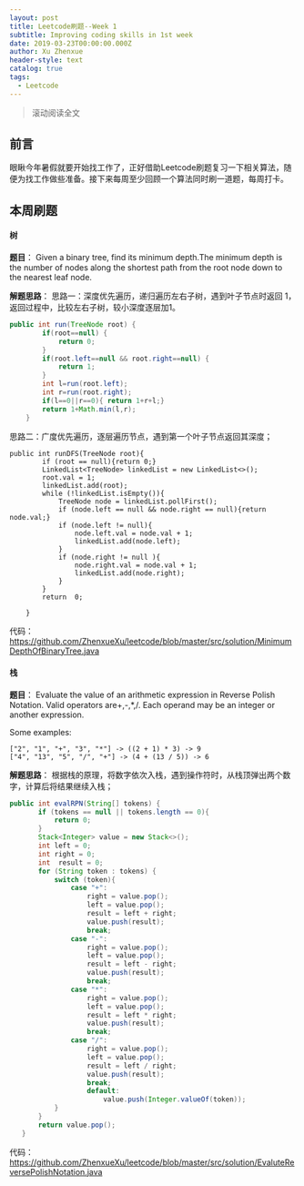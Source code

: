 ```yaml
---
layout: post
title: Leetcode刷题--Week 1
subtitle: Improving coding skills in 1st week
date: 2019-03-23T00:00:00.000Z
author: Xu Zhenxue
header-style: text
catalog: true
tags:
  - Leetcode
---
```

>滚动阅读全文
## 前言
眼瞅今年暑假就要开始找工作了，正好借助Leetcode刷题复习一下相关算法，随便为找工作做些准备。接下来每周至少回顾一个算法同时刷一道题，每周打卡。

## 本周刷题
#### 树
**题目**：
Given a binary tree, find its minimum depth.The minimum depth is the number of nodes along the shortest path from the root node down to the  nearest leaf node.

**解题思路**：
思路一：深度优先遍历，递归遍历左右子树，遇到叶子节点时返回 1，返回过程中，比较左右子树，较小深度逐层加1。

```java
public int run(TreeNode root) {
		if(root==null) {
			return 0;
		}
		if(root.left==null && root.right==null) {
			return 1;
		}
		int l=run(root.left);
		int r=run(root.right);
		if(l==0||r==0){ return 1+r+l;}
		return 1+Math.min(l,r);
	}
```

思路二：广度优先遍历，逐层遍历节点，遇到第一个叶子节点返回其深度；

```
public int runDFS(TreeNode root){
		if (root == null){return 0;}
		LinkedList<TreeNode> linkedList = new LinkedList<>();
		root.val = 1;
		linkedList.add(root);
		while (!linkedList.isEmpty()){
			TreeNode node = linkedList.pollFirst();
			if (node.left == null && node.right == null){return node.val;}
			if (node.left != null){
				node.left.val = node.val + 1;
				linkedList.add(node.left);
			}
			if (node.right != null ){
				node.right.val = node.val + 1;
				linkedList.add(node.right);
			}
		}
		return  0;

	}

```
代码：https://github.com/ZhenxueXu/leetcode/blob/master/src/solution/MinimumDepthOfBinaryTree.java


#### 栈
**题目**：
Evaluate the value of an arithmetic expression in Reverse Polish Notation.
Valid operators are+,-,*,/. Each operand may be an integer or another expression.

Some examples:
```
["2", "1", "+", "3", "*"] -> ((2 + 1) * 3) -> 9
["4", "13", "5", "/", "+"] -> (4 + (13 / 5)) -> 6
```
**解题思路**：
 根据栈的原理，将数字依次入栈，遇到操作符时，从栈顶弹出两个数字，计算后将结果继续入栈；

 ```java
public int evalRPN(String[] tokens) {
		if (tokens == null || tokens.length == 0){
			return 0;
		}
		Stack<Integer> value = new Stack<>();
		int left = 0;
		int right = 0;
		int  result = 0;
		for (String token : tokens) {
			switch (token){
				case "+":
					right = value.pop();
					left = value.pop();
					result = left + right;
					value.push(result);
					break;
				case "-":
					right = value.pop();
					left = value.pop();
					result = left - right;
					value.push(result);
					break;
				case "*":
					right = value.pop();
					left = value.pop();
					result = left * right;
					value.push(result);
					break;
				case "/":
					right = value.pop();
					left = value.pop();
					result = left / right;
					value.push(result);
					break;
					default:
						value.push(Integer.valueOf(token));
			}
		}
		return value.pop();
	}
```
代码：https://github.com/ZhenxueXu/leetcode/blob/master/src/solution/EvaluteReversePolishNotation.java
